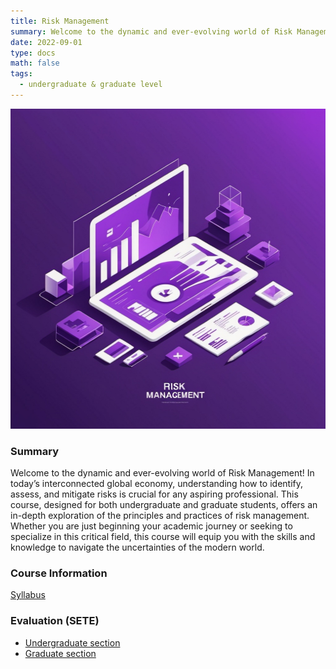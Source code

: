 ```yaml
---
title: Risk Management
summary: Welcome to the dynamic and ever-evolving world of Risk Management! In today’s interconnected global economy, understanding how to identify, assess, and mitigate risks is crucial for any aspiring professional. This course, designed for both undergraduate and graduate students, offers an in-depth exploration of the principles and practices of risk management. Whether you are just beginning your academic journey or seeking to specialize in this critical field, this course will equip you with the skills and knowledge to navigate the uncertainties of the modern world.
date: 2022-09-01
type: docs
math: false
tags:
  - undergraduate & graduate level
---
```

<img src="featured.jpg" width="512" height="512">

### Summary
Welcome to the dynamic and ever-evolving world of Risk Management! In today’s interconnected global economy, understanding how to identify, assess, and mitigate risks is crucial for any aspiring professional. This course, designed for both undergraduate and graduate students, offers an in-depth exploration of the principles and practices of risk management. Whether you are just beginning your academic journey or seeking to specialize in this critical field, this course will equip you with the skills and knowledge to navigate the uncertainties of the modern world.

### Course Information
[Syllabus](https://drive.google.com/file/d/1o9miDyYYXOm5tvwU8m2WxJ43RMplmmic/view?usp=sharing)


### Evaluation (SETE)
* [Undergraduate section](https://drive.google.com/file/d/1O0YGeliWdd8ZCa-HmetQptcUpllcQvTu/view?usp=sharing)
* [Graduate section](https://drive.google.com/file/d/1Rhylp0uXxuGDZ03sTNg8fzjrEMe5VX6B/view?usp=sharing)